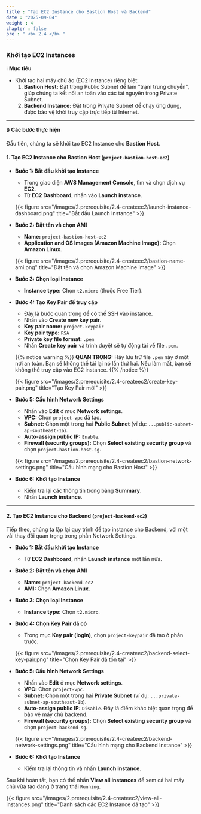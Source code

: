 ```yaml
---
title : "Tạo EC2 Instance cho Bastion Host và Backend"
date : "2025-09-04"
weight : 4
chapter : false
pre : " <b> 2.4 </b> "
---
```


### Khởi tạo EC2 Instances

ℹ️ **Mục tiêu**

*   Khởi tạo hai máy chủ ảo (EC2 Instance) riêng biệt:
    1.  **Bastion Host:** Đặt trong Public Subnet để làm "trạm trung chuyển", giúp chúng ta kết nối an toàn vào các tài nguyên trong Private Subnet.
    2.  **Backend Instance:** Đặt trong Private Subnet để chạy ứng dụng, được bảo vệ khỏi truy cập trực tiếp từ Internet.

---

🔒 **Các bước thực hiện**

Đầu tiên, chúng ta sẽ khởi tạo EC2 Instance cho **Bastion Host**.

#### **1. Tạo EC2 Instance cho Bastion Host (`project-bastion-host-ec2`)**

*   **Bước 1: Bắt đầu khởi tạo Instance**
    *   Trong giao diện **AWS Management Console**, tìm và chọn dịch vụ **EC2**.
    *   Từ **EC2 Dashboard**, nhấn vào **Launch instance**.

    {{< figure src="/images/2.prerequisite/2.4-createec2/launch-instance-dashboard.png" title="Bắt đầu Launch Instance" >}}

*   **Bước 2: Đặt tên và chọn AMI**
    *   **Name:** `project-bastion-host-ec2`
    *   **Application and OS Images (Amazon Machine Image):** Chọn **Amazon Linux**.

    {{< figure src="/images/2.prerequisite/2.4-createec2/bastion-name-ami.png" title="Đặt tên và chọn Amazon Machine Image" >}}

*   **Bước 3: Chọn loại Instance**
    *   **Instance type:** Chọn `t2.micro` (thuộc Free Tier).

*   **Bước 4: Tạo Key Pair để truy cập**
    *   Đây là bước quan trọng để có thể SSH vào instance.
    *   Nhấn vào **Create new key pair**.
    *   **Key pair name:** `project-keypair`
    *   **Key pair type:** `RSA`
    *   **Private key file format:** `.pem`
    *   Nhấn **Create key pair** và trình duyệt sẽ tự động tải về file `.pem`.

    {{% notice warning %}}
    **QUAN TRỌNG:** Hãy lưu trữ file `.pem` này ở một nơi an toàn. Bạn sẽ không thể tải lại nó lần thứ hai. Nếu làm mất, bạn sẽ không thể truy cập vào EC2 instance.
    {{% /notice %}}

    {{< figure src="/images/2.prerequisite/2.4-createec2/create-key-pair.png" title="Tạo Key Pair mới" >}}

*   **Bước 5: Cấu hình Network Settings**
    *   Nhấn vào **Edit** ở mục **Network settings**.
    *   **VPC:** Chọn `project-vpc` đã tạo.
    *   **Subnet:** Chọn một trong hai **Public Subnet** (ví dụ: `...public-subnet-ap-southeast-1a`).
    *   **Auto-assign public IP:** `Enable`.
    *   **Firewall (security groups):** Chọn **Select existing security group** và chọn `project-bastion-host-sg`.

    {{< figure src="/images/2.prerequisite/2.4-createec2/bastion-network-settings.png" title="Cấu hình mạng cho Bastion Host" >}}

*   **Bước 6: Khởi tạo Instance**
    *   Kiểm tra lại các thông tin trong bảng **Summary**.
    *   Nhấn **Launch instance**.

---

#### **2. Tạo EC2 Instance cho Backend (`project-backend-ec2`)**

Tiếp theo, chúng ta lặp lại quy trình để tạo instance cho Backend, với một vài thay đổi quan trọng trong phần Network Settings.

*   **Bước 1: Bắt đầu khởi tạo Instance**
    *   Từ **EC2 Dashboard**, nhấn **Launch instance** một lần nữa.

*   **Bước 2: Đặt tên và chọn AMI**
    *   **Name:** `project-backend-ec2`
    *   **AMI:** Chọn **Amazon Linux**.

*   **Bước 3: Chọn loại Instance**
    *   **Instance type:** Chọn `t2.micro`.

*   **Bước 4: Chọn Key Pair đã có**
    *   Trong mục **Key pair (login)**, chọn `project-keypair` đã tạo ở phần trước.

    {{< figure src="/images/2.prerequisite/2.4-createec2/backend-select-key-pair.png" title="Chọn Key Pair đã tồn tại" >}}

*   **Bước 5: Cấu hình Network Settings**
    *   Nhấn vào **Edit** ở mục **Network settings**.
    *   **VPC:** Chọn `project-vpc`.
    *   **Subnet:** Chọn một trong hai **Private Subnet** (ví dụ: `...private-subnet-ap-southeast-1b`).
    *   **Auto-assign public IP:** `Disable`. Đây là điểm khác biệt quan trọng để bảo vệ máy chủ backend.
    *   **Firewall (security groups):** Chọn **Select existing security group** và chọn `project-backend-sg`.

    {{< figure src="/images/2.prerequisite/2.4-createec2/backend-network-settings.png" title="Cấu hình mạng cho Backend Instance" >}}

*   **Bước 6: Khởi tạo Instance**
    *   Kiểm tra lại thông tin và nhấn **Launch instance**.

Sau khi hoàn tất, bạn có thể nhấn **View all instances** để xem cả hai máy chủ vừa tạo đang ở trạng thái `Running`.

{{< figure src="/images/2.prerequisite/2.4-createec2/view-all-instances.png" title="Danh sách các EC2 Instance đã tạo" >}}